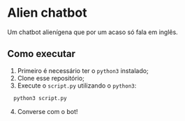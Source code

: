 # Alien chatbot
Um chatbot alienígena que por um acaso só fala em inglês.

## Como executar
1. Primeiro é necessário ter o `python3` instalado;
2. Clone esse repositório;
3. Execute o `script.py` utilizando o `python3`:
```bash 
  python3 script.py
```
4. Converse com o bot!